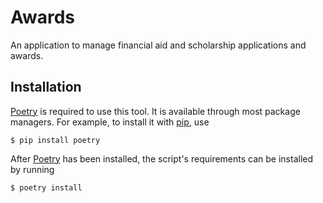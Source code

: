 # Awards

An application to manage financial aid and scholarship applications and awards.

## Installation

[Poetry] is required to use this tool. It is available through most package
managers. For example, to install it with [pip], use

```
$ pip install poetry
```

After [Poetry] has been installed, the script's requirements can be installed by
running

```
$ poetry install
```

[pip]: https://pip.pypa.io
[poetry]: https://python-poetry.org
